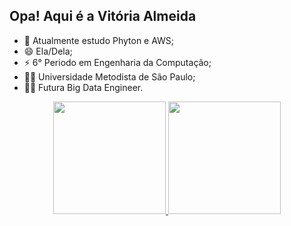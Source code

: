  ## Opa! Aqui é a Vitória Almeida

- 🌱 Atualmente estudo Phyton e AWS;
- 😄 Ela/Dela;
- ⚡ 6° Periodo em Engenharia da Computação;
- 🐱‍👤 Universidade Metodista de São Paulo;
- 🐱‍🏍 Futura Big Data Engineer.


<div align="center">
  <a href="https://github.com/VitoriaSAlmeida">
  <img height="180em" src="https://github-readme-stats.vercel.app/api?username=VitoriaSAlmeida&show_icons=true&theme=dracula&include_all_commits=true&count_private=true"/>
  <img height="180em" src="https://github-readme-stats.vercel.app/api/top-langs/?username=VitoriaSAlmeida&layout=compact&langs_count=7&theme=dracula"/>
</div>

